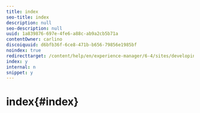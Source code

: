 ```yaml
---
title: index
seo-title: index
description: null
seo-description: null
uuid: 1a839876-697e-4fe6-a88c-ab9a2cb5b71a
contentOwner: carlino
discoiquuid: d6bfb36f-6ce8-471b-b656-79856e1985bf
noindex: true
redirecttarget: /content/help/en/experience-manager/6-4/sites/developing/using/reference-materials
index: y
internal: n
snippet: y
---
```


# index{#index}

